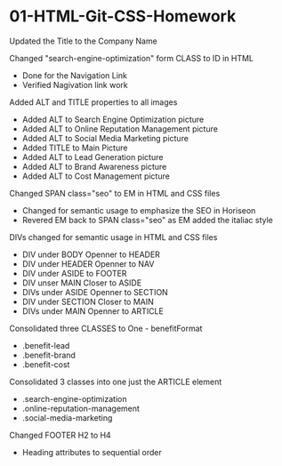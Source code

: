 # 01-HTML-Git-CSS-Homework

Updated the Title to the Company Name

Changed "search-engine-optimization" form CLASS to ID in HTML 
 - Done for the Navigation Link
 - Verified Nagivation link work

Added ALT and TITLE properties to all images
 - Added ALT to Search Engine Optimization picture
 - Added ALT to Online Reputation Management picture
 - Added ALT to Social Media Marketing picture
 - Added TITLE to Main Picture
 - Added ALT to Lead Generation picture
 - Added ALT to Brand Awareness picture
 - Added ALT to Cost Management picture

Changed SPAN class="seo" to EM in HTML and CSS files
 - Changed for semantic usage to emphasize the SEO in Horiseon
 - Revered EM back to SPAN class="seo" as EM added the italiac style


DIVs changed for semantic usage in HTML and CSS files
 - DIV under BODY Openner to HEADER
 - DIV under HEADER Openner to NAV
 - DIV under ASIDE to FOOTER
 - DIV unser MAIN Closer to ASIDE
 - DIVs under ASIDE Openner to SECTION
 - DIV under SECTION Closer to MAIN
 - DIVs under MAIN Openner to ARTICLE


Consolidated three CLASSES to One - benefitFormat
 - .benefit-lead
 - .benefit-brand
 - .benefit-cost

Consolidated 3 classes into one just the ARTICLE element
 - .search-engine-optimization
 - .online-reputation-management
 - .social-media-marketing

Changed FOOTER H2 to H4
 - Heading attributes to sequential order




